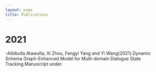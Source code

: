 ```yaml
---
layout: page
title: Publications
---
```



# 2021
-Aibibulla Atawulla, Xi Zhou, Fengyi Yang and Yi Wang(2021).Dynamic Schema Graph-Enhanced Model for Multi-domain Dialogue State Tracking.Manuscript under.
<!-- - Marcos García, Tiago Kramer Vieira, Carolina Scarton, Marco Idiart, Aline Villavicencio (2021). Assessing the Representations of Idiomaticity in Vector Models with a Noun Compound Dataset Labeled at Type and Token Levels. Proceedings of the 59th ACL and the 11th IJCNLP, virtual conference, pp. 2730–2741. [[PDF](https://aclanthology.org/2021.acl-long.212.pdf)]
- Marcos García, Tiago Kramer Vieira, Carolina Scarton, Marco Idiart, Aline Villavicencio (2021). Probing for idiomaticity in vector space models. Proceedings of the 16th EACL, virtual conference, pp. 3551–3564. [[PDF](https://www.aclweb.org/anthology/2021.eacl-main.310/)] -->
